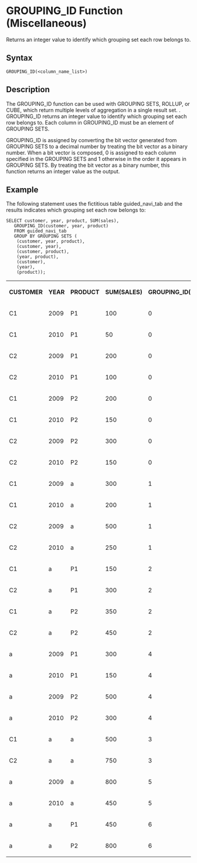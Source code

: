 <!-- loio20e21cfd75191014a5cbbea031962073 -->

# GROUPING\_ID Function \(Miscellaneous\)

Returns an integer value to identify which grouping set each row belongs to.



<a name="loio20e21cfd75191014a5cbbea031962073__sql_function_grouping_id_1sql_function_grouping_id_syntax"/>

## Syntax

```
GROUPING_ID(<column_name_list>)
```



<a name="loio20e21cfd75191014a5cbbea031962073__sql_function_grouping_id_1sql_function_grouping_id_description"/>

## Description

The GROUPING\_ID function can be used with GROUPING SETS, ROLLUP, or CUBE, which return multiple levels of aggregation in a single result set. . GROUPING\_ID returns an integer value to identify which grouping set each row belongs to. Each column in GROUPING\_ID must be an element of GROUPING SETS.

GROUPING\_ID is assigned by converting the bit vector generated from GROUPING SETS to a decimal number by treating the bit vector as a binary number. When a bit vector is composed, 0 is assigned to each column specified in the GROUPING SETS and 1 otherwise in the order it appears in GROUPING SETS. By treating the bit vector as a binary number, this function returns an integer value as the output.



<a name="loio20e21cfd75191014a5cbbea031962073__sql_function_grouping_id_1sql_function_grouping_id_examples"/>

## Example

The following statement uses the fictitious table guided\_navi\_tab and the results indicates which grouping set each row belongs to:

```
SELECT customer, year, product, SUM(sales), 
   GROUPING_ID(customer, year, product)
   FROM guided_navi_tab
   GROUP BY GROUPING SETS (
    (customer, year, product),
    (customer, year),
    (customer, product),
    (year, product),
    (customer),
    (year),
    (product));
```


<table>
<tr>
<th valign="top">

CUSTOMER



</th>
<th valign="top">

YEAR



</th>
<th valign="top">

PRODUCT



</th>
<th valign="top">

SUM\(SALES\)



</th>
<th valign="top">

GROUPING\_ID\(CUSTOMER,YEAR,PRODUCT\),



</th>
</tr>
<tr>
<td valign="top">

C1



</td>
<td valign="top">

2009



</td>
<td valign="top">

P1



</td>
<td valign="top">

100



</td>
<td valign="top">

0



</td>
</tr>
<tr>
<td valign="top">

C1



</td>
<td valign="top">

2010



</td>
<td valign="top">

P1



</td>
<td valign="top">

50



</td>
<td valign="top">

0



</td>
</tr>
<tr>
<td valign="top">

C2



</td>
<td valign="top">

2009



</td>
<td valign="top">

P1



</td>
<td valign="top">

200



</td>
<td valign="top">

0



</td>
</tr>
<tr>
<td valign="top">

C2



</td>
<td valign="top">

2010



</td>
<td valign="top">

P1



</td>
<td valign="top">

100



</td>
<td valign="top">

0



</td>
</tr>
<tr>
<td valign="top">

C1



</td>
<td valign="top">

2009



</td>
<td valign="top">

P2



</td>
<td valign="top">

200



</td>
<td valign="top">

0



</td>
</tr>
<tr>
<td valign="top">

C1



</td>
<td valign="top">

2010



</td>
<td valign="top">

P2



</td>
<td valign="top">

150



</td>
<td valign="top">

0



</td>
</tr>
<tr>
<td valign="top">

C2



</td>
<td valign="top">

2009



</td>
<td valign="top">

P2



</td>
<td valign="top">

300



</td>
<td valign="top">

0



</td>
</tr>
<tr>
<td valign="top">

C2



</td>
<td valign="top">

2010



</td>
<td valign="top">

P2



</td>
<td valign="top">

150



</td>
<td valign="top">

0



</td>
</tr>
<tr>
<td valign="top">

C1



</td>
<td valign="top">

2009



</td>
<td valign="top">

a



</td>
<td valign="top">

300



</td>
<td valign="top">

1



</td>
</tr>
<tr>
<td valign="top">

C1



</td>
<td valign="top">

2010



</td>
<td valign="top">

a



</td>
<td valign="top">

200



</td>
<td valign="top">

1



</td>
</tr>
<tr>
<td valign="top">

C2



</td>
<td valign="top">

2009



</td>
<td valign="top">

a



</td>
<td valign="top">

500



</td>
<td valign="top">

1



</td>
</tr>
<tr>
<td valign="top">

C2



</td>
<td valign="top">

2010



</td>
<td valign="top">

a



</td>
<td valign="top">

250



</td>
<td valign="top">

1



</td>
</tr>
<tr>
<td valign="top">

C1



</td>
<td valign="top">

a



</td>
<td valign="top">

P1



</td>
<td valign="top">

150



</td>
<td valign="top">

2



</td>
</tr>
<tr>
<td valign="top">

C2



</td>
<td valign="top">

a



</td>
<td valign="top">

P1



</td>
<td valign="top">

300



</td>
<td valign="top">

2



</td>
</tr>
<tr>
<td valign="top">

C1



</td>
<td valign="top">

a



</td>
<td valign="top">

P2



</td>
<td valign="top">

350



</td>
<td valign="top">

2



</td>
</tr>
<tr>
<td valign="top">

C2



</td>
<td valign="top">

a



</td>
<td valign="top">

P2



</td>
<td valign="top">

450



</td>
<td valign="top">

2



</td>
</tr>
<tr>
<td valign="top">

a



</td>
<td valign="top">

2009



</td>
<td valign="top">

P1



</td>
<td valign="top">

300



</td>
<td valign="top">

4



</td>
</tr>
<tr>
<td valign="top">

a



</td>
<td valign="top">

2010



</td>
<td valign="top">

P1



</td>
<td valign="top">

150



</td>
<td valign="top">

4



</td>
</tr>
<tr>
<td valign="top">

a



</td>
<td valign="top">

2009



</td>
<td valign="top">

P2



</td>
<td valign="top">

500



</td>
<td valign="top">

4



</td>
</tr>
<tr>
<td valign="top">

a



</td>
<td valign="top">

2010



</td>
<td valign="top">

P2



</td>
<td valign="top">

300



</td>
<td valign="top">

4



</td>
</tr>
<tr>
<td valign="top">

C1



</td>
<td valign="top">

a



</td>
<td valign="top">

a



</td>
<td valign="top">

500



</td>
<td valign="top">

3



</td>
</tr>
<tr>
<td valign="top">

C2



</td>
<td valign="top">

a



</td>
<td valign="top">

a



</td>
<td valign="top">

750



</td>
<td valign="top">

3



</td>
</tr>
<tr>
<td valign="top">

a



</td>
<td valign="top">

2009



</td>
<td valign="top">

a



</td>
<td valign="top">

800



</td>
<td valign="top">

5



</td>
</tr>
<tr>
<td valign="top">

a



</td>
<td valign="top">

2010



</td>
<td valign="top">

a



</td>
<td valign="top">

450



</td>
<td valign="top">

5



</td>
</tr>
<tr>
<td valign="top">

a



</td>
<td valign="top">

a



</td>
<td valign="top">

P1



</td>
<td valign="top">

450



</td>
<td valign="top">

6



</td>
</tr>
<tr>
<td valign="top">

a



</td>
<td valign="top">

a



</td>
<td valign="top">

P2



</td>
<td valign="top">

800



</td>
<td valign="top">

6



</td>
</tr>
</table>

